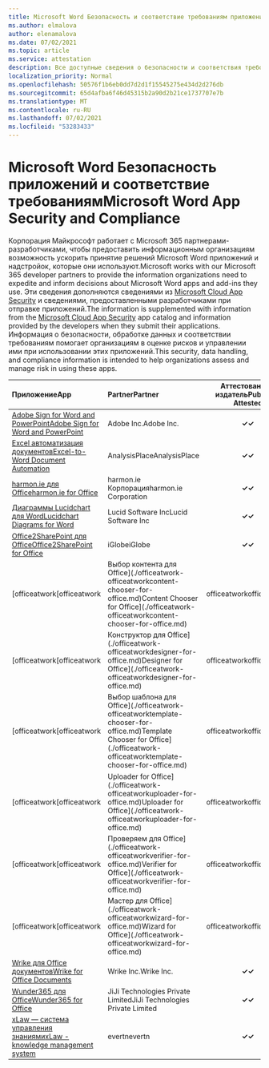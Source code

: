 ```yaml
---
title: Microsoft Word Безопасность и соответствие требованиям приложения — все приложения
ms.author: elmalova
author: elenamalova
ms.date: 07/02/2021
ms.topic: article
ms.service: attestation
description: Все доступные сведения о безопасности и соответствия требованиям для всех Microsoft Word приложений.
localization_priority: Normal
ms.openlocfilehash: 50576f1b6eb0dd7d2d1f15545275e434d2d276db
ms.sourcegitcommit: 65d4afba6f46d45315b2a90d2b21ce1737707e7b
ms.translationtype: MT
ms.contentlocale: ru-RU
ms.lasthandoff: 07/02/2021
ms.locfileid: "53283433"
---
```

# <a name="microsoft-word-app-security-and-compliance"></a><span data-ttu-id="d1dcb-103">Microsoft Word Безопасность приложений и соответствие требованиям</span><span class="sxs-lookup"><span data-stu-id="d1dcb-103">Microsoft Word App Security and Compliance</span></span>

<span data-ttu-id="d1dcb-104">Корпорация Майкрософт работает с Microsoft 365 партнерами-разработчиками, чтобы предоставить информационным организациям возможность ускорить принятие решений Microsoft Word приложений и надстройок, которые они используют.</span><span class="sxs-lookup"><span data-stu-id="d1dcb-104">Microsoft works with our Microsoft 365 developer partners to provide the information organizations need to expedite and inform decisions about Microsoft Word apps and add-ins they use.</span></span> <span data-ttu-id="d1dcb-105">Эти сведения дополняются сведениями из [Microsoft Cloud App Security](https://www.microsoft.com/en-us/enterprise-mobility-security/cloud-app-security) и сведениями, предоставленными разработчиками при отправке приложений.</span><span class="sxs-lookup"><span data-stu-id="d1dcb-105">The information is supplemented with information from the [Microsoft Cloud App Security](https://www.microsoft.com/en-us/enterprise-mobility-security/cloud-app-security) app catalog and information provided by the developers when they submit their applications.</span></span> <span data-ttu-id="d1dcb-106">Информация о безопасности, обработке данных и соответствии требованиям помогает организациям в оценке рисков и управлении ими при использовании этих приложений.</span><span class="sxs-lookup"><span data-stu-id="d1dcb-106">This security, data handling, and compliance information is intended to help organizations assess and manage risk in using these apps.</span></span>

| <span data-ttu-id="d1dcb-107">**Приложение**</span><span class="sxs-lookup"><span data-stu-id="d1dcb-107">**App**</span></span> | <span data-ttu-id="d1dcb-108">**Partner**</span><span class="sxs-lookup"><span data-stu-id="d1dcb-108">**Partner**</span></span> | <span data-ttu-id="d1dcb-109">**Аттестованный издатель**</span><span class="sxs-lookup"><span data-stu-id="d1dcb-109">**Publisher Attested**</span></span> | <span data-ttu-id="d1dcb-110">**Сертифицировано**</span><span class="sxs-lookup"><span data-stu-id="d1dcb-110">**Certified**</span></span> |
|:--------|:------------|:----------------------:|:-------------:|
| [<span data-ttu-id="d1dcb-111">Adobe Sign for Word and PowerPoint</span><span class="sxs-lookup"><span data-stu-id="d1dcb-111">Adobe Sign for Word and PowerPoint</span></span>](./adobe-inc-sign-for-word-and-powerpoint.md) | <span data-ttu-id="d1dcb-112">Adobe Inc.</span><span class="sxs-lookup"><span data-stu-id="d1dcb-112">Adobe Inc.</span></span> | <span data-ttu-id="d1dcb-113">**✓**</span><span class="sxs-lookup"><span data-stu-id="d1dcb-113">**✓**</span></span> | <img alt="Certified application badge" src="../media/certified-badge.png" height="25" width="25" /> |
| [<span data-ttu-id="d1dcb-114">Excel автоматизация документов</span><span class="sxs-lookup"><span data-stu-id="d1dcb-114">Excel-to-Word Document Automation</span></span>](./analysisplace-excel-to-word-document-automation.md) | <span data-ttu-id="d1dcb-115">AnalysisPlace</span><span class="sxs-lookup"><span data-stu-id="d1dcb-115">AnalysisPlace</span></span> | <span data-ttu-id="d1dcb-116">**✓**</span><span class="sxs-lookup"><span data-stu-id="d1dcb-116">**✓**</span></span> |  |
| [<span data-ttu-id="d1dcb-117">harmon.ie для Office</span><span class="sxs-lookup"><span data-stu-id="d1dcb-117">harmon.ie for Office</span></span>](./harmonie-corporation-for-office.md) | <span data-ttu-id="d1dcb-118">harmon.ie Корпорация</span><span class="sxs-lookup"><span data-stu-id="d1dcb-118">harmon.ie Corporation</span></span> | <span data-ttu-id="d1dcb-119">**✓**</span><span class="sxs-lookup"><span data-stu-id="d1dcb-119">**✓**</span></span> |  |
| [<span data-ttu-id="d1dcb-120">Диаграммы Lucidchart для Word</span><span class="sxs-lookup"><span data-stu-id="d1dcb-120">Lucidchart Diagrams for Word</span></span>](./lucid-software-inc-lucidchart-diagrams-for-word.md) | <span data-ttu-id="d1dcb-121">Lucid Software Inc</span><span class="sxs-lookup"><span data-stu-id="d1dcb-121">Lucid Software Inc</span></span> | <span data-ttu-id="d1dcb-122">**✓**</span><span class="sxs-lookup"><span data-stu-id="d1dcb-122">**✓**</span></span> |  |
| [<span data-ttu-id="d1dcb-123">Office2SharePoint для Office</span><span class="sxs-lookup"><span data-stu-id="d1dcb-123">Office2SharePoint for Office</span></span>](./iglobe-office2sharepoint-for-office.md) | <span data-ttu-id="d1dcb-124">iGlobe</span><span class="sxs-lookup"><span data-stu-id="d1dcb-124">iGlobe</span></span> | <span data-ttu-id="d1dcb-125">**✓**</span><span class="sxs-lookup"><span data-stu-id="d1dcb-125">**✓**</span></span> | <img alt="Certified application badge" src="../media/certified-badge.png" height="25" width="25" /> |
| <span data-ttu-id="d1dcb-126">[officeatwork</span><span class="sxs-lookup"><span data-stu-id="d1dcb-126">[officeatwork</span></span> | <span data-ttu-id="d1dcb-127">Выбор контента для Office](./officeatwork-officeatworkcontent-chooser-for-office.md)</span><span class="sxs-lookup"><span data-stu-id="d1dcb-127">Content Chooser for Office](./officeatwork-officeatworkcontent-chooser-for-office.md)</span></span> | <span data-ttu-id="d1dcb-128">officeatwork</span><span class="sxs-lookup"><span data-stu-id="d1dcb-128">officeatwork</span></span> | <span data-ttu-id="d1dcb-129">**✓**</span><span class="sxs-lookup"><span data-stu-id="d1dcb-129">**✓**</span></span> | <img alt="Certified application badge" src="../media/certified-badge.png" height="25" width="25" /> |
| <span data-ttu-id="d1dcb-130">[officeatwork</span><span class="sxs-lookup"><span data-stu-id="d1dcb-130">[officeatwork</span></span> | <span data-ttu-id="d1dcb-131">Конструктор для Office](./officeatwork-officeatworkdesigner-for-office.md)</span><span class="sxs-lookup"><span data-stu-id="d1dcb-131">Designer for Office](./officeatwork-officeatworkdesigner-for-office.md)</span></span> | <span data-ttu-id="d1dcb-132">officeatwork</span><span class="sxs-lookup"><span data-stu-id="d1dcb-132">officeatwork</span></span> | <span data-ttu-id="d1dcb-133">**✓**</span><span class="sxs-lookup"><span data-stu-id="d1dcb-133">**✓**</span></span> | <img alt="Certified application badge" src="../media/certified-badge.png" height="25" width="25" /> |
| <span data-ttu-id="d1dcb-134">[officeatwork</span><span class="sxs-lookup"><span data-stu-id="d1dcb-134">[officeatwork</span></span> | <span data-ttu-id="d1dcb-135">Выбор шаблона для Office](./officeatwork-officeatworktemplate-chooser-for-office.md)</span><span class="sxs-lookup"><span data-stu-id="d1dcb-135">Template Chooser for Office](./officeatwork-officeatworktemplate-chooser-for-office.md)</span></span> | <span data-ttu-id="d1dcb-136">officeatwork</span><span class="sxs-lookup"><span data-stu-id="d1dcb-136">officeatwork</span></span> | <span data-ttu-id="d1dcb-137">**✓**</span><span class="sxs-lookup"><span data-stu-id="d1dcb-137">**✓**</span></span> | <img alt="Certified application badge" src="../media/certified-badge.png" height="25" width="25" /> |
| <span data-ttu-id="d1dcb-138">[officeatwork</span><span class="sxs-lookup"><span data-stu-id="d1dcb-138">[officeatwork</span></span> | <span data-ttu-id="d1dcb-139">Uploader for Office](./officeatwork-officeatworkuploader-for-office.md)</span><span class="sxs-lookup"><span data-stu-id="d1dcb-139">Uploader for Office](./officeatwork-officeatworkuploader-for-office.md)</span></span> | <span data-ttu-id="d1dcb-140">officeatwork</span><span class="sxs-lookup"><span data-stu-id="d1dcb-140">officeatwork</span></span> | <span data-ttu-id="d1dcb-141">**✓**</span><span class="sxs-lookup"><span data-stu-id="d1dcb-141">**✓**</span></span> | <img alt="Certified application badge" src="../media/certified-badge.png" height="25" width="25" /> |
| <span data-ttu-id="d1dcb-142">[officeatwork</span><span class="sxs-lookup"><span data-stu-id="d1dcb-142">[officeatwork</span></span> | <span data-ttu-id="d1dcb-143">Проверяем для Office](./officeatwork-officeatworkverifier-for-office.md)</span><span class="sxs-lookup"><span data-stu-id="d1dcb-143">Verifier for Office](./officeatwork-officeatworkverifier-for-office.md)</span></span> | <span data-ttu-id="d1dcb-144">officeatwork</span><span class="sxs-lookup"><span data-stu-id="d1dcb-144">officeatwork</span></span> | <span data-ttu-id="d1dcb-145">**✓**</span><span class="sxs-lookup"><span data-stu-id="d1dcb-145">**✓**</span></span> | <img alt="Certified application badge" src="../media/certified-badge.png" height="25" width="25" /> |
| <span data-ttu-id="d1dcb-146">[officeatwork</span><span class="sxs-lookup"><span data-stu-id="d1dcb-146">[officeatwork</span></span> | <span data-ttu-id="d1dcb-147">Мастер для Office](./officeatwork-officeatworkwizard-for-office.md)</span><span class="sxs-lookup"><span data-stu-id="d1dcb-147">Wizard for Office](./officeatwork-officeatworkwizard-for-office.md)</span></span> | <span data-ttu-id="d1dcb-148">officeatwork</span><span class="sxs-lookup"><span data-stu-id="d1dcb-148">officeatwork</span></span> | <span data-ttu-id="d1dcb-149">**✓**</span><span class="sxs-lookup"><span data-stu-id="d1dcb-149">**✓**</span></span> | <img alt="Certified application badge" src="../media/certified-badge.png" height="25" width="25" /> |
| [<span data-ttu-id="d1dcb-150">Wrike для Office документов</span><span class="sxs-lookup"><span data-stu-id="d1dcb-150">Wrike for Office Documents</span></span>](./wrike-inc-for-office-documents.md) | <span data-ttu-id="d1dcb-151">Wrike Inc.</span><span class="sxs-lookup"><span data-stu-id="d1dcb-151">Wrike Inc.</span></span> | <span data-ttu-id="d1dcb-152">**✓**</span><span class="sxs-lookup"><span data-stu-id="d1dcb-152">**✓**</span></span> | <img alt="Certified application badge" src="../media/certified-badge.png" height="25" width="25" /> |
| [<span data-ttu-id="d1dcb-153">Wunder365 для Office</span><span class="sxs-lookup"><span data-stu-id="d1dcb-153">Wunder365 for Office</span></span>](./jiji-technologies-private-limited-wunder365-for-office.md) | <span data-ttu-id="d1dcb-154">JiJi Technologies Private Limited</span><span class="sxs-lookup"><span data-stu-id="d1dcb-154">JiJi Technologies Private Limited</span></span> | <span data-ttu-id="d1dcb-155">**✓**</span><span class="sxs-lookup"><span data-stu-id="d1dcb-155">**✓**</span></span> |  |
| [<span data-ttu-id="d1dcb-156">xLaw — система управления знаниями</span><span class="sxs-lookup"><span data-stu-id="d1dcb-156">xLaw - knowledge management system</span></span>](./evertn-xlaw-knowledge-management-system.md) | <span data-ttu-id="d1dcb-157">evertn</span><span class="sxs-lookup"><span data-stu-id="d1dcb-157">evertn</span></span> | <span data-ttu-id="d1dcb-158">**✓**</span><span class="sxs-lookup"><span data-stu-id="d1dcb-158">**✓**</span></span> |  |
